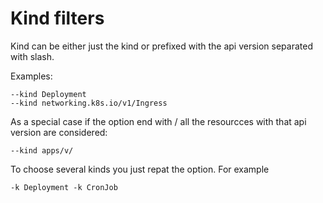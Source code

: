 # Kind filters

Kind can be either just the kind or prefixed with the api version separated with slash.

Examples:

    --kind Deployment
    --kind networking.k8s.io/v1/Ingress

As a special case if the option end with / all the resourcces with that api version are considered:

    --kind apps/v/

To choose several kinds you just repat the option. For example

    -k Deployment -k CronJob